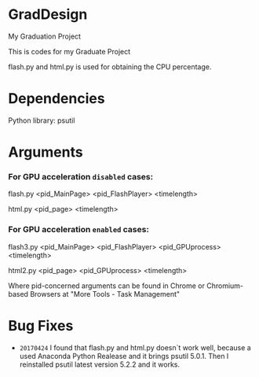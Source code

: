# GradDesign
My Graduation Project

This is codes for my Graduate Project

flash.py and html.py is used for obtaining the CPU percentage.

# Dependencies
Python library: psutil


# Arguments

### For GPU acceleration `disabled` cases:
flash.py \<pid_MainPage> \<pid_FlashPlayer> \<timelength>

html.py \<pid_page> \<timelength>

### For GPU acceleration `enabled` cases:
flash3.py \<pid_MainPage> \<pid_FlashPlayer> \<pid_GPUprocess> \<timelength>

html2.py \<pid_page> \<pid_GPUprocess> \<timelength>

Where pid-concerned arguments can be found in Chrome or Chromium-based Browsers at \"More Tools - Task Management\"


# Bug Fixes
- `20170424` I found that flash.py and html.py doesn\`t work well, because a used Anaconda Python Realease and it brings psutil 5.0.1. Then I reinstalled psutil latest version 5.2.2 and it works.
